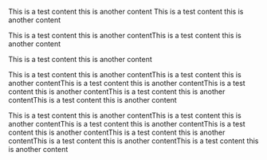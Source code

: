 This is a test content this is another content
This is a test content this is another content

This is a test content this is another contentThis is a test content this is another content

This is a test content this is another content

This is a test content this is another contentThis is a test content this is another contentThis is a test content this is another contentThis is a test content this is another contentThis is a test content this is another contentThis is a test content this is another content

This is a test content this is another contentThis is a test content this is another contentThis is a test content this is another contentThis is a test content this is another contentThis is a test content this is another contentThis is a test content this is another contentThis is a test content this is another content
